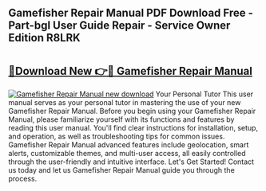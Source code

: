 ## Gamefisher Repair Manual PDF Download Free - Part-bgI User Guide Repair - Service Owner Edition R8LRK

# <h2><a href="http://bc68525.oget.top/?id=Gamefisher+Repair+Manual">🔗Download New 👉🔴 Gamefisher Repair Manual</a></h2>

[![Gamefisher Repair Manual new download](https://i.imgur.com/5g1atiW.png)](http://bc68525.oget.top/?id=Gamefisher+Repair+Manual)
Your Personal Tutor This user manual serves as your personal tutor in mastering the use of your new Gamefisher Repair Manual. Before you begin using your Gamefisher Repair Manual, please familiarize yourself with its functions and features by reading this user manual. You'll find clear instructions for installation, setup, and operation, as well as troubleshooting tips for common issues. Gamefisher Repair Manual advanced features include geolocation, smart alerts, customizable themes, and multi-user access, all easily controlled through the user-friendly and intuitive interface. Let's Get Started! Contact us today and let us Gamefisher Repair Manual guide you through the process.
